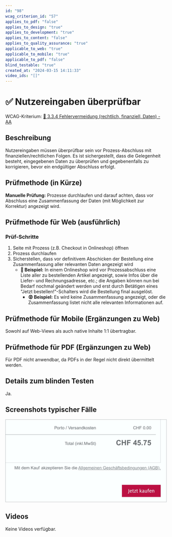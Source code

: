 ```yaml
---
id: "98"
wcag_criterion_id: "57"
applies_to_pdf: "false"
applies_to_design: "true"
applies_to_development: "true"
applies_to_content: "false"
applies_to_quality_assurance: "true"
applicable_to_web: "true"
applicable_to_mobile: "true"
applicable_to_pdf: "false"
blind_testable: "true"
created_at: "2024-03-15 14:11:33"
video_ids: "[]"
---
```


# ✅ Nutzereingaben überprüfbar

WCAG-Kriterium: [📜 3.3.4 Fehlervermeidung (rechtlich, finanziell, Daten) - AA](..)

## Beschreibung

Nutzereingaben müssen überprüfbar sein vor Prozess-Abschluss mit finanziellen/rechtlichen Folgen. Es ist sichergestellt, dass die Gelegenheit besteht, eingegebenen Daten zu überprüfen und gegebenenfalls zu korrigieren, bevor ein endgültiger Abschluss erfolgt.

## Prüfmethode (in Kürze)

**Manuelle Prüfung:** Prozesse durchlaufen und darauf achten, dass vor Abschluss eine Zusammenfassung der Daten (mit Möglichkeit zur Korrektur) angezeigt wird.

## Prüfmethode für Web (ausführlich)

### Prüf-Schritte

1. Seite mit Prozess (z.B. Checkout in Onlineshop) öffnen
1. Prozess durchlaufen
1. Sicherstellen, dass vor definitivem Abschicken der Bestellung eine Zusammenfassung aller relevanten Daten angezeigt wird
    - **🙂 Beispiel:** In einem Onlineshop wird vor Prozessabschluss eine Liste aller zu bestellenden Artikel angezeigt, sowie Infos über die Liefer- und Rechnungsadresse, etc.; die Angaben können nun bei Bedarf nochmal geändert werden und erst durch Betätigen eines "Jetzt bestellen!"-Schalters wird die Bestellung final ausgelöst.
        - **😡 Beispiel:** Es wird keine Zusammenfassung angezeigt, oder die Zusammenfassung listet nicht alle relevanten Informationen auf.

## Prüfmethode für Mobile (Ergänzungen zu Web)

Sowohl auf Web-Views als auch native Inhalte 1:1 übertragbar.

## Prüfmethode für PDF (Ergänzungen zu Web)

Für PDF nicht anwendbar, da PDFs in der Regel nicht direkt übermittelt werden.

## Details zum blinden Testen

Ja.

## Screenshots typischer Fälle

![Eine Übersichts-Seite in einem Online-Shop zeigt alle relevanten Infos nochmal an, bevor die Bestellung definitiv abgeschickt wird](images/eine-bersichts-seite-in-einem-online-shop-zeigt-alle-relevanten-infos-nochmal-an-bevor-die-bestellung-definitiv-abgeschickt-wird.png)

## Videos

Keine Videos verfügbar.
